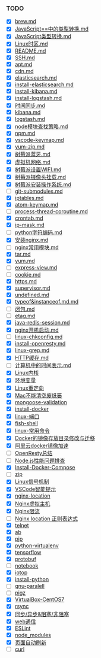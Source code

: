 ### TODO

-	[x] [brew.md](brew.md)
-	[x] [JavaScript==中的类型转换.md](JavaScript==中的类型转换.md)
-	[x] [JavaScript类型转换.md](JavaScript类型转换.md)
-	[x] [Linux时区.md](Linux时区.md)
-	[x] [README.md](README.md)
-	[x] [SSH.md](SSH.md)
-	[x] [apt.md](apt.md)
-	[x] [cdn.md](cdn.md)
-	[x] [elasticsearch.md](elasticsearch.md)
-	[x] [install-elasticsearch.md](install-elasticsearch.md)
-	[x] [install-kibana.md](install-kibana.md)
-	[x] [install-logstash.md](install-logstash.md)
-	[x] [时间同步.md](时间同步.md)
-	[x] [kibana.md](kibana.md)
-	[x] [logstash.md](logstash.md)
-	[x] [node模块查找策略.md](node模块查找策略.md)
-	[x] [npm.md](npm.md)
-	[x] [vscode-keymap.md](vscode-keymap.md)
-	[x] [yum-zip.md](yum-zip.md)
-	[x] [树莓派蓝牙.md](树莓派蓝牙.md)
-	[x] [虚拟机网络.md](虚拟机网络.md)
-	[x] [树莓派设置WIFI.md](树莓派设置WIFI.md)
-	[x] [树莓派摄像头挂载.md](树莓派摄像头挂载.md)
-	[x] [树莓派安装操作系统.md](树莓派安装操作系统.md)
-	[ ] [git-submodules.md](git-submodules.md)
-	[x] [iptables.md](iptables.md)
-	[x] [atom-keymap.md](atom-keymap.md)
-	[ ] [process-thread-coroutine.md](process-thread-coroutine.md)
-	[x] [crontab.md](crontab.md)
-	[x] [ip-mask.md](ip-mask.md)
-	[ ] [python字符编码.md](python字符编码.md)
-	[x] [安装nginx.md](安装nginx.md)
-	[ ] [nginx常用模块.md](nginx常用模块.md)
-	[x] [tar.md](tar.md)
-	[x] [yum.md](yum.md)
-	[ ] [express-view.md](express-view.md)
-	[ ] [cookie.md](cookie.md)
-	[x] [https.md](https.md)
-	[x] [supervisor.md](supervisor.md)
-	[x] [undefined.md](undefined.md)
-	[x] [typeof&instanceof.md.md](typeof&instanceof.md.md)
-	[ ] [闭包.md](闭包.md)
-	[ ] [etag.md](etag.md)
-	[x] [java-redis-session.md](java-redis-session.md)
-	[x] [nginx开机启动.md](nginx开机启动.md)
-	[ ] [linux-chkconfig.md](linux-chkconfig.md)
-	[x] [install-openresty.md](install-openresty.md)
-	[x] [linux-grep.md](linux-grep.md)
-	[x] [HTTP缓存.md](http-cache.md)
-	[ ] [计算机中的时间表示.md](计算机中的时间表示.md)
-	[x] [Linux内核](linux-kernel.md)
-	[x] [环境变量](环境变量.md)
-	[x] [Linux重定向](Linux重定向.md)
-	[x] [Mac不能清空废纸篓](Mac不能清空废纸篓.md)
-	[x] [mongoose-validation](mongoose-validation.md)
-	[x] [install-docker](install-docker.md)
-	[x] [linux-端口](linux-端口.md)
-	[x] [fish-shell](fish-shell.md)
-	[x] [linux-常用命令](linux-常用命令.md)
-	[x] [Docker的镜像存放目录修改与迁移](Docker的镜像存放目录修改与迁移.md)
-	[x] [阿里云docker镜像加速](阿里云docker镜像加速.md)
-	[ ] [OpenResty总结](OpenResty总结.md)
-	[ ] [Node.js性能问题排查](Node.js性能问题排查.md)
-	[x] [Install-Docker-Compose](Install-Docker-Compose.md)
-	[ ] [zip](zip.md)
-	[x] [Linux信号机制](http://t.cn/RfGBh0H)
-	[x] [VSCode智能提示](http://t.cn/Rftexm0)
-	[x] [nginx-location](nginx-location.md)
-	[x] [Nginx虚拟主机](nginx-virtual-host.md)
-	[x] [Nginx限流](nginx-http-limit.md)
-	[ ] [Nginx location 正则表达式](nginx-location-regexp.md)  
-	[x] [telnet](telnet.md)  
-	[x] [ab](ab.md)  
-	[x] [pip](pip.md)
-	[x] [python-virtualenv](python-virtualenv.md)
-	[x] [tensorflow](tensorflow.md)
-	[x] [protobuf](protobuf.md)
-	[ ] [notebook](notebook.md)
-	[x] [iotop](iotop.md)
-	[x] [install-python](install-python.md)
-	[ ] [gnu-paralell](gnu-paralell.md)
-	[ ] [pigz](pigz.md)
-	[x] [VirtualBox-CentOS7](VirtualBox-CentOS7.md)
-	[x] [rsync](rsync.md)
-	[x] [同步/异步&阻塞/非阻塞](synchronousVSasynchronous&blockingVSnon-blocking.md)
-	[x] [web通信](web-messaging.md)
-	[x] [ESLint](eslint.md)
-	[x] [node_modules](node_modules.md)
-	[x] [页面自动刷新](page-auto-refresh.md)
-	[ ] [curl](curl.md)
